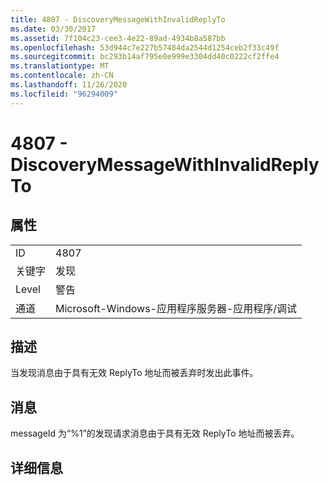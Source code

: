 ```yaml
---
title: 4807 - DiscoveryMessageWithInvalidReplyTo
ms.date: 03/30/2017
ms.assetid: 7f104c23-cee3-4e22-89ad-4934b8a587bb
ms.openlocfilehash: 53d944c7e227b57484da2544d1254ceb2f33c49f
ms.sourcegitcommit: bc293b14af795e0e999e3304dd40c0222cf2ffe4
ms.translationtype: MT
ms.contentlocale: zh-CN
ms.lasthandoff: 11/26/2020
ms.locfileid: "96294009"
---
```

# <a name="4807---discoverymessagewithinvalidreplyto"></a>4807 - DiscoveryMessageWithInvalidReplyTo

## <a name="properties"></a>属性  
  
|||  
|-|-|  
|ID|4807|  
|关键字|发现|  
|Level|警告|  
|通道|Microsoft-Windows-应用程序服务器-应用程序/调试|  
  
## <a name="description"></a>描述  

 当发现消息由于具有无效 ReplyTo 地址而被丢弃时发出此事件。  
  
## <a name="message"></a>消息  

 messageId 为“%1”的发现请求消息由于具有无效 ReplyTo 地址而被丢弃。  
  
## <a name="details"></a>详细信息
